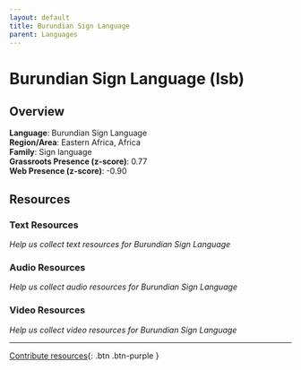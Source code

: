 ```yaml
---
layout: default
title: Burundian Sign Language
parent: Languages
---
```


# Burundian Sign Language (lsb)

## Overview

**Language**: Burundian Sign Language  
**Region/Area**: Eastern Africa, Africa  
**Family**: Sign language  
**Grassroots Presence (z-score)**: 0.77  
**Web Presence (z-score)**: -0.90  

## Resources

### Text Resources
*Help us collect text resources for Burundian Sign Language*

### Audio Resources
*Help us collect audio resources for Burundian Sign Language*

### Video Resources
*Help us collect video resources for Burundian Sign Language*

---

[Contribute resources](https://forms.office.com/e/1SfLJx3u1r){: .btn .btn-purple }
